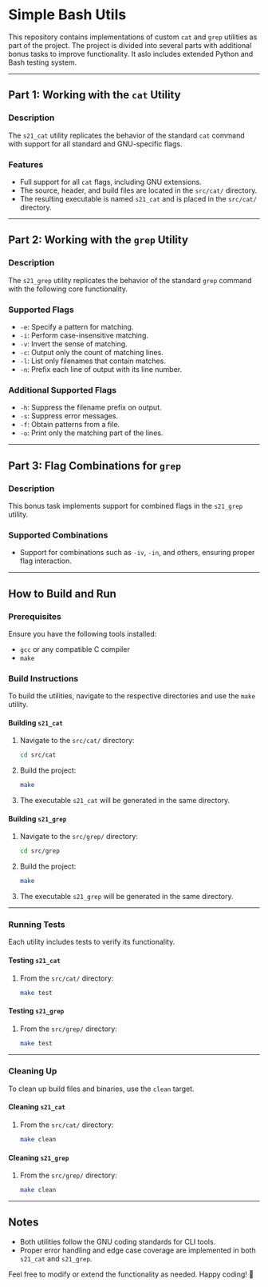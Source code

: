 # Simple Bash Utils

This repository contains implementations of custom `cat` and `grep` utilities as part of the project. The project is divided into several parts with additional bonus tasks to improve functionality. It aslo includes extended Python and Bash testing system.

---

## Part 1: Working with the `cat` Utility

### Description

The `s21_cat` utility replicates the behavior of the standard `cat` command with support for all standard and GNU-specific flags.

### Features

* Full support for all `cat` flags, including GNU extensions.
* The source, header, and build files are located in the `src/cat/` directory.
* The resulting executable is named `s21_cat` and is placed in the `src/cat/` directory.

---

## Part 2: Working with the `grep` Utility

### Description

The `s21_grep` utility replicates the behavior of the standard `grep` command with the following core functionality.

### Supported Flags

* `-e`: Specify a pattern for matching.
* `-i`: Perform case-insensitive matching.
* `-v`: Invert the sense of matching.
* `-c`: Output only the count of matching lines.
* `-l`: List only filenames that contain matches.
* `-n`: Prefix each line of output with its line number.

### Additional Supported Flags

* `-h`: Suppress the filename prefix on output.
* `-s`: Suppress error messages.
* `-f`: Obtain patterns from a file.
* `-o`: Print only the matching part of the lines.

---

## Part 3: Flag Combinations for `grep`

### Description

This bonus task implements support for combined flags in the `s21_grep` utility.

### Supported Combinations

* Support for combinations such as `-iv`, `-in`, and others, ensuring proper flag interaction.

---

## How to Build and Run

### Prerequisites

Ensure you have the following tools installed:

* `gcc` or any compatible C compiler
* `make`

### Build Instructions

To build the utilities, navigate to the respective directories and use the `make` utility.

#### Building `s21_cat`

1. Navigate to the `src/cat/` directory:
   ```bash
   cd src/cat
   ```
2. Build the project:
   ```bash
   make
   ```
3. The executable `s21_cat` will be generated in the same directory.

#### Building `s21_grep`

1. Navigate to the `src/grep/` directory:
   ```bash
   cd src/grep
   ```
2. Build the project:
   ```bash
   make
   ```
3. The executable `s21_grep` will be generated in the same directory.

---

### Running Tests

Each utility includes tests to verify its functionality.

#### Testing `s21_cat`

1. From the `src/cat/` directory:
   ```bash
   make test
   ```

#### Testing `s21_grep`

1. From the `src/grep/` directory:
   ```bash
   make test
   ```

---

### Cleaning Up

To clean up build files and binaries, use the `clean` target.

#### Cleaning `s21_cat`

1. From the `src/cat/` directory:
   ```bash
   make clean
   ```

#### Cleaning `s21_grep`

1. From the `src/grep/` directory:
   ```bash
   make clean
   ```

---

## Notes

* Both utilities follow the GNU coding standards for CLI tools.
* Proper error handling and edge case coverage are implemented in both `s21_cat` and `s21_grep`.

Feel free to modify or extend the functionality as needed. Happy coding! 🚀

